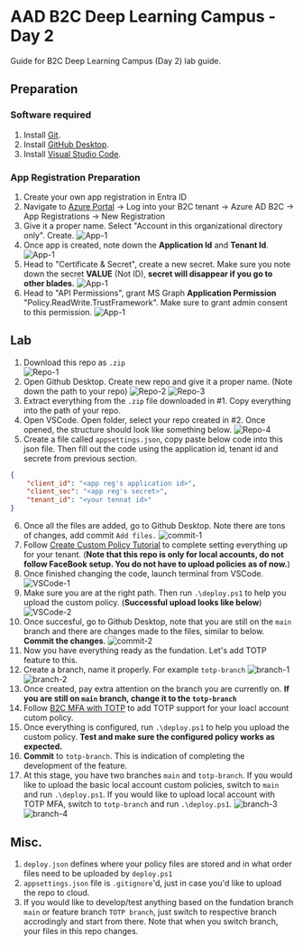 # AAD B2C Deep Learning Campus - Day 2

Guide for B2C Deep Learning Campus (Day 2) lab guide.

## Preparation
### Software required
1. Install [Git](https://git-scm.com/downloads). 
2. Install [GitHub Desktop](https://desktop.github.com/).
3. Install [Visual Studio Code](https://code.visualstudio.com/Download).


### App Registration Preparation
1. Create your own app registration in Entra ID
2. Navigate to [Azure Portal](https://portal.azure.com) -> Log into your B2C tenant -> Azure AD B2C -> App Registrations -> New Registration
3. Give it a proper name. Select "Account in this organizational directory only". Create.
![App-1](media/App-1.png)
4. Once app is created, note down the **Application Id** and **Tenant Id**.
![App-1](media/App-2.png)
5. Head to "Certificate & Secret", create a new secret. Make sure you note down the secret **VALUE** (Not ID), **secret will disappear if you go to other blades.**
![App-1](media/App-3.png)
6. Head to "API Permissions", grant MS Graph **Application Permission** "Policy.ReadWrite.TrustFramework". Make sure to grant admin consent to this permission.
![App-1](media/App-4.png)

## Lab
1. Download this repo as `.zip`\
![Repo-1](media/Repo-1.png)
2. Open Github Desktop. Create new repo and give it a proper name. (Note down the path to your repo)
![Repo-2](media/Repo-2.png)
![Repo-3](media/Repo-3.png)
3. Extract everything from the `.zip` file downloaded in #1. Copy everything into the path of your repo.
4. Open VSCode. Open folder, select your repo created in #2. Once opened, the structure should look like something below. 
![Repo-4](media/Repo-4.png)
5. Create a file called `appsettings.json`, copy paste below code into this json file. Then fill out the code using the application id, tenant id and secrete from previous section.
```json
{
    "client_id": "<app reg's application id>",
    "client_sec": "<app reg's secret>",
    "tenant_id": "<your tennat id>"
}
```
6. Once all the files are added, go to Github Desktop. Note there are tons of changes, add commit `Add files.`
![commit-1](media/commit-1.png)
6. Follow [Create Custom Policy Tutorial](https://learn.microsoft.com/en-us/azure/active-directory-b2c/tutorial-create-user-flows?pivots=b2c-custom-policy) to complete setting everything up for your tenant. (**Note that this repo is only for local accounts, do not follow FaceBook setup. You do not have to upload policies as of now.**)
7. Once finished changing the code, launch terminal from VSCode.
![VSCode-1](media/VSCode-1.png)
8. Make sure you are at the right path. Then run `.\deploy.ps1` to help you upload the custom policy. (**Successful upload looks like below**)
![VSCode-2](media/VSCode-2.png)
9. Once succesful, go to Github Desktop, note that you are still on the `main` branch and there are changes made to the files, similar to below. **Commit the changes**.
![commit-2](media/commit-2.png)
10. Now you have everything ready as the fundation. Let's add TOTP feature to this.
11. Create a branch, name it properly. For example `totp-branch`
![branch-1](media/branch-1.png)
![branch-2](media/branch-2.png)
12. Once created, pay extra attention on the branch you are currently on. **If you are still on `main` branch, change it to the `totp-branch`**
13. Follow [B2C MFA with TOTP](https://github.com/azure-ad-b2c/samples/tree/master/policies/totp) to add TOTP support for your loacl account cutom policy.
14. Once everything is configured, run `.\deploy.ps1` to help you upload the custom policy. **Test and make sure the configured policy works as expected.**
15. **Commit** to `totp-branch`. This is indication of completing the development of the feature.
15. At this stage, you have two branches `main` and `totp-branch`. If you would like to upload the basic local account custom policies, switch to `main` and run `.\deploy.ps1`. If you would like to upload local account with TOTP MFA, switch to `totp-branch` and run `.\deploy.ps1`.
![branch-3](media/branch-3.png)
![branch-4](media/branch-4.png)

## Misc.
1. `deploy.json` defines where your policy files are stored and in what order files need to be uploaded by `deploy.ps1`
2. `appsettings.json` file is `.gitignore`'d, just in case you'd like to upload the repo to cloud.
3. If you would like to develop/test anything based on the fundation branch `main` or feature branch `TOTP branch`, just switch to respective branch accrodingly and start from there. Note that when you switch branch, your files in this repo changes.
